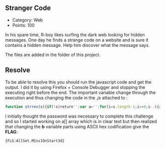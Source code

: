## Stranger Code

- Category: Web
- Points: 100


In his spare time, R-boy likes surfing the dark web looking for hidden messages. One day he finds a strange code on a website and is sure it contains a hidden message. Help him discover what the message says.

The files are added in the folder of this project. 

## Resolve

To be able to resolve this you should run the javascript code and get the output. I did it by using Firefox + Console Debugger and stopping the executing right before the end. The important variable change through the execution and thus changing the code in the _.js_ attached to :

```javascript
function strrev(s){if(!s)return'';var a='';for(i=s.length-1;i>=0;i--){a+=s.charAt(i)}return a};function flag(){var a='';var b=\"7b\";b+=\"46\";b+=\"4c\";b+=\"47\";b+=\"3a\";b+=\"41\";b+=\"6c\";b+=\"6c\";b+=\"53\";b+=\"65\";b+=\"74\";b+=\"2e\";b+=\"4d\";b+=\"31\";b+=\"73\";b+=\"73\";b+=\"31\";b+=\"4f\";b+=\"6e\";b+=\"53\";b+=\"74\";b+=\"61\";b+=\"72\";b+=\"74\";b+=\"33\";b+=\"64\";b+=\"7d\";for(var i=0;i<b.length;i+=2){a+=String.fromCharCode(parseInt(b.substr(i,2),16))}return a};function magic(){var a=new Array();a[14]='x';a[3]='u';a[11]='_';a[0]='0';a[4]='5';a[15]='5';a[7]='7';a[1]='b';a[13]='u';a[8]='1';a[12]='5';a[2]='f';a[6]='4';a[10]='n';a[5]='c';a[9]='0';var b='';var c=document.getElementById(\"pw\").value;c=strrev(c);if(c==a.join(\"\")){b=\"Congratulation! The flag is: \"+flag()}else{b=\"Try again :(\"}document.getElementById(\"result\").innerHTML=b};"
```
I initially thought the password was necessary to complete this challenge and so I started working on a[] array which is in clear text but then realized that changing the **b** variable parts using ASCII hex codification give the **FLAG**:

```verbatim
{FLG:AllSet.M1ss1OnStart3d}
```
